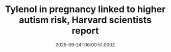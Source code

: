 ---
title: "Tylenol in pregnancy linked to higher autism risk, Harvard scientists report"
date: 2025-09-24T06:00:51.000Z
category: Health
externalLink: "https://www.sciencedaily.com/releases/2025/09/250924012222.htm"
image: ""
excerpt: "Researchers reviewing 46 studies found evidence linking prenatal acetaminophen (Tylenol) exposure with higher risks of autism and ADHD. The FDA has since urged caution, echoing scientists’ advice that the drug be used only at the lowest effective dose and shortest duration. While important for managing fever and pain in pregnancy, prolonged use may pose risks to fetal development. Experts stress…"
---